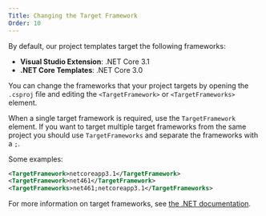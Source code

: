 ```yaml
---
Title: Changing the Target Framework
Order: 10
---
```

By default, our project templates target the following frameworks:

- **Visual Studio Extension**: .NET Core 3.1
- **.NET Core Templates**: .NET Core 3.0

You can change the frameworks that your project targets by opening the `.csproj` file and editing
the `<TargetFramework>` or `<TargetFrameworks>` element.

When a single target framework is required, use the `TargetFramework` element. If you want to target
multiple target frameworks from the same project you should use `TargetFrameworks` and separate the
frameworks with a `;`.

Some examples:

```xml
<TargetFramework>netcoreapp3.1</TargetFramework>
<TargetFramework>net461</TargetFramework>
<TargetFrameworks>net461;netcoreapp3.1</TargetFrameworks>
```

For more information on target frameworks, see [the .NET documentation](https://docs.microsoft.com/en-us/dotnet/standard/frameworks).

